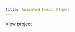 ```yaml
---
title: Animated Music Player
---
```


<a class="home-cta" markdown="1" href="https://mrbrogrammer.github.io/Animated-Music-Player/">View project</a>
